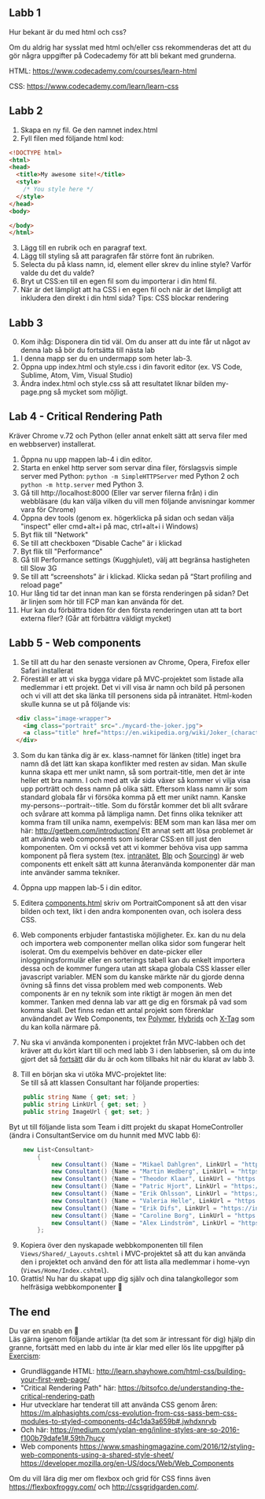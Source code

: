 ## Labb 1

Hur bekant är du med html och css?

Om du aldrig har sysslat med html och/eller css rekommenderas det att du gör några uppgifter på Codecademy för att bli bekant med grunderna.

HTML: https://www.codecademy.com/courses/learn-html

CSS: https://www.codecademy.com/learn/learn-css

## Labb 2

1. Skapa en ny fil. Ge den namnet index.html
2. Fyll filen med följande html kod:

```html
<!DOCTYPE html>
<html>
<head>
  <title>My awesome site!</title>
  <style>
    /* You style here */
  </style>
</head>
<body>

</body>
</html>
```

3. Lägg till en rubrik och en paragraf text.
4. Lägg till styling så att paragrafen får större font än rubriken.
5. Selecta du på klass namn, id, element eller skrev du inline style? Varför valde du det du valde?
6. Bryt ut CSS:en till en egen fil som du importerar i din html fil.
7. När är det lämpligt att ha CSS i en egen fil och när är det lämpligt att inkludera den direkt i din html sida? Tips: CSS blockar rendering

## Labb 3

0. Kom ihåg: Disponera din tid väl. Om du anser att du inte får ut något av denna lab så bör du fortsätta till nästa lab
1. I denna mapp ser du en undermapp som heter lab-3.
2. Öppna upp index.html och style.css i din favorit editor (ex. VS Code, Sublime, Atom, Vim, Visual Studio)
3. Ändra index.html och style.css så att resultatet liknar bilden my-page.png så mycket som möjligt.

## Lab 4 - Critical Rendering Path

Kräver Chrome v.72 och Python (eller annat enkelt sätt att serva filer med en webbserver) installerat.

1. Öppna nu upp mappen lab-4 i din editor.
2. Starta en enkel http server som servar dina filer, förslagsvis simple server med Python: `python -m SimpleHTTPServer` med Python 2 och `python -m http.server` med Python 3.
3. Gå till http://localhost:8000 (Eller var server filerna från) i din webbläsare (du kan välja vilken du vill men följande anvisningar kommer vara för Chrome)
4. Öppna dev tools (genom ex. högerklicka på sidan och sedan välja "inspect" eller cmd+alt+i på mac, ctrl+alt+i i Windows)
5. Byt flik till "Network"
6. Se till att checkboxen ”Disable Cache” är i klickad
7. Byt flik till "Performance"
8. Gå till Performance settings (Kugghjulet), välj att begränsa hastigheten till Slow 3G
9. Se till att “screenshots” är i klickad. Klicka sedan på “Start profiling and reload page”
10. Hur lång tid tar det innan man kan se första renderingen på sidan? Det är linjen som hör till FCP man kan använda för det.
11. Hur kan du förbättra tiden för den första renderingen utan att ta bort externa filer? (Går att förbättra väldigt mycket)

## Labb 5 - Web components

1. Se till att du har den senaste versionen av Chrome, Opera, Firefox eller Safari installerat
2. Föreställ er att vi ska bygga vidare på MVC-projektet som listade alla medlemmar i ett projekt. Det vi vill visa är namn och bild på personen och vi vill att det ska länka till personens sida på intranätet. Html-koden skulle kunna se ut på följande vis:
```html
  <div class="image-wrapper">
    <img class="portrait" src="./mycard-the-joker.jpg">
    <a class="title" href="https://en.wikipedia.org/wiki/Joker_(character)">Joker</a>
  </div>
```

3. Som du kan tänka dig är ex. klass-namnet för länken (title) inget bra namn då det lätt kan skapa konflikter med resten av sidan.
Man skulle kunna skapa ett mer unikt namn, så som portrait-title, men det är inte heller ett bra namn. I och med att vår sida växer så kommer vi vilja visa upp porträtt och dess namn på olika sätt. Eftersom klass namn är som standard globala får vi försöka komma på ett mer unikt namn. Kanske my-persons--portrait--title. Som du förstår kommer det bli allt svårare och svårare att komma på lämpliga namn. Det finns olika tekniker att komma fram till unika namn, exempelvis: BEM som man kan läsa mer om här: http://getbem.com/introduction/
Ett annat sett att lösa problemet är att använda web components som isolerar CSS:en till just den komponenten. Om vi också vet att vi kommer behöva visa upp samma komponent på flera system (tex. [intranätet](https://intranet.valtech.se/), [Blp](https://blp.valtech.se) och [Sourcing](https://sourcing.valtech.se/)) är web components ett enkelt sätt att kunna återanvända komponenter där man inte använder samma tekniker.
4. Öppna upp mappen lab-5 i din editor.
5. Editera [components.html](lab-5/components.html) skriv om PortraitComponent så att den visar bilden och text, likt i den andra komponenten ovan, och isolera dess CSS.
6. Web components erbjuder fantastiska möjligheter. Ex. kan du nu dela och importera web componenter mellan olika sidor som fungerar helt isolerat. Om du exempelvis behöver en date-picker eller inloggningsformulär eller en sorterings tabell kan du enkelt importera dessa och de kommer fungera utan att skapa globala CSS klasser eller javascript variabler. MEN som du kanske märkte när du gjorde denna övning så finns det vissa problem med web components. Web components är en ny teknik som inte riktigt är mogen än men det kommer. Tanken med denna lab var att ge dig en försmak på vad som komma skall. Det finns redan ett antal projekt som förenklar användandet av Web Components, tex [Polymer](https://www.polymer-project.org/), [Hybrids](https://hybrids.js.org/) och [X-Tag](http://x-tag.github.io/) som du kan kolla närmare på.

7. Nu ska vi använda komponenten i projektet från MVC-labben och det kräver att du kört klart till och med labb 3 i den labbserien, så om du inte gjort det så [fortsätt](https://git.valtech.se/talangprogrammet/Mvc) där du är och kom tillbaks hit när du klarat av labb 3. 
8. Till en början ska vi utöka MVC-projektet lite:  
Se till så att klassen Consultant har följande properties:  
```csharp
    public string Name { get; set; }
    public string LinkUrl { get; set; }
    public string ImageUrl { get; set; }
```
Byt ut till följande lista som Team i ditt projekt du skapat HomeController (ändra i ConsultantService om du hunnit med MVC labb 6):  
```csharp
	new List<Consultant>
        {
            new Consultant() {Name = "Mikael Dahlgren", LinkUrl = "https://intranet.valtech.se/employees/mikael.dahlgren/",  ImageUrl = "https://www.gravatar.com/avatar/dd559e64f11b1ea7e70f07aa24ba1089.jpg?s=480&d=monsterid"},
            new Consultant() {Name = "Martin Wedberg", LinkUrl = "https://intranet.valtech.se/employees/martin.wedberg/",  ImageUrl = "https://www.gravatar.com/avatar/3a5fcf4849ee1cf64c0356f5dd2172a2.jpg?s=120&d=monsterid"},
            new Consultant() {Name = "Theodor Klaar", LinkUrl = "https://intranet.valtech.se/employees/theodor.klaar/",  ImageUrl = "https://www.gravatar.com/avatar/82af00fd2f27f6c8f5ec5f4bdf783c6d.jpg?s=120&d=monsterid"},
            new Consultant() {Name = "Patric Hjort", LinkUrl = "https://intranet.valtech.se/employees/patric.hjort/",  ImageUrl = "https://www.gravatar.com/avatar/f4907989ce7d228635a704aa548508e8.jpg?s=120&d=monsterid"},
            new Consultant() {Name = "Erik Ohlsson", LinkUrl = "https://intranet.valtech.se/employees/erik.ohlsson/",  ImageUrl = "https://www.gravatar.com/avatar/4e74e4203c06b87218bdef369e4df1a0.jpg?s=120&d=monsterid"},
            new Consultant() {Name = "Valeria Helle", LinkUrl = "https://intranet.valtech.se/employees/valeria.helle/",  ImageUrl = "https://www.gravatar.com/avatar/1b1ac29b8ed0f164286e657952330305.jpg?s=120&d=monsterid"},
            new Consultant() {Name = "Erik Difs", LinkUrl = "https://intranet.valtech.se/employees/erik.difs/",  ImageUrl = "https://www.gravatar.com/avatar/0b17fa0558b0ebf8118b4094b9697eb6.jpg?s=120&d=monsterid"},
            new Consultant() {Name = "Caroline Borg", LinkUrl = "https://intranet.valtech.se/employees/caroline.borg/",  ImageUrl = "https://www.gravatar.com/avatar/970f3fa96bb5bef7978bfec23a8bae67.jpg?s=120&d=monsterid"},
            new Consultant() {Name = "Alex Lindström", LinkUrl = "https://intranet.valtech.se/employees/alex.lindstrom/",  ImageUrl = "https://www.gravatar.com/avatar/832318a9115aeaf40967c96d2efd3847.jpg?s=120&d=monsterid"},
        };
```
9. Kopiera över den nyskapade webbkomponenten till filen `Views/Shared/_Layouts.cshtml` i MVC-projektet så att du kan använda den i projektet och använd den för att lista alla medlemmar i home-vyn (`Views/Home/Index.cshtml`).
10. Grattis! Nu har du skapat upp dig själv och dina talangkollegor som helfräsiga webbkomponenter 🎉

## The end

Du var en snabb en 🚀  
Läs gärna igenom följande artiklar (ta det som är intressant för dig) hjälp din granne, fortsätt med en labb du inte är klar med eller lös lite uppgifter på [Exercism](https://exercism.io/my/tracks):

- Grundläggande HTML: http://learn.shayhowe.com/html-css/building-your-first-web-page/
- "Critical Rendering Path" här: https://bitsofco.de/understanding-the-critical-rendering-path
- Hur utvecklare har tenderat till att använda CSS genom åren: https://m.alphasights.com/css-evolution-from-css-sass-bem-css-modules-to-styled-components-d4c1da3a659b#.jwhdxnrvb
- Och här: https://medium.com/yplan-eng/inline-styles-are-so-2016-f100b79dafe1#.59th7hucy
- Web components https://www.smashingmagazine.com/2016/12/styling-web-components-using-a-shared-style-sheet/ https://developer.mozilla.org/en-US/docs/Web/Web_Components

Om du vill lära dig mer om flexbox och grid för CSS finns även https://flexboxfroggy.com/ och http://cssgridgarden.com/.
